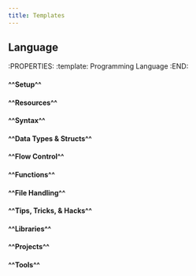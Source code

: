 ```yaml
---
title: Templates
---
```


## **Language**
:PROPERTIES:
:template: Programming Language
:END:
#### ^^Setup^^
#### ^^Resources^^
#### ^^Syntax^^
#### ^^Data Types & Structs^^
#### ^^Flow Control^^
#### ^^Functions^^
#### ^^File Handling^^
#### ^^Tips, Tricks, & Hacks^^
#### ^^Libraries^^
#### ^^Projects^^
#### ^^Tools^^
